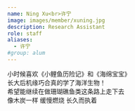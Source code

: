 ```yaml
---
name: Ning Xu<br>许宁
image: images/member/xuning.jpg
description: Research Assistant
role: staff
aliases:
  - 许宁
#group: alum
---
```


<centre>
小时候喜欢《小鲤鱼历险记》和《海绵宝宝》<br>
长大后机缘巧合真的学了海洋生物！<br>
希望能继续在做珊瑚礁鱼类这条路上走下去<br>
像木炭一样 缓慢燃烧 长久而执着<br>
</centre>
